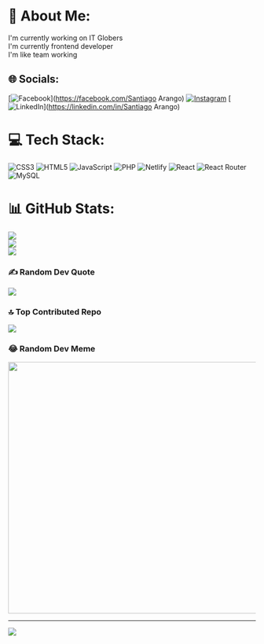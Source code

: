 # 💫 About Me:
I'm currently working on IT Globers<br>I'm currently frontend developer<br>I'm like team working


## 🌐 Socials:
[![Facebook](https://img.shields.io/badge/Facebook-%231877F2.svg?logo=Facebook&logoColor=white)](https://facebook.com/Santiago Arango) [![Instagram](https://img.shields.io/badge/Instagram-%23E4405F.svg?logo=Instagram&logoColor=white)](https://instagram.com/santi_arango._) [![LinkedIn](https://img.shields.io/badge/LinkedIn-%230077B5.svg?logo=linkedin&logoColor=white)](https://linkedin.com/in/Santiago Arango) 

# 💻 Tech Stack:
![CSS3](https://img.shields.io/badge/css3-%231572B6.svg?style=for-the-badge&logo=css3&logoColor=white) ![HTML5](https://img.shields.io/badge/html5-%23E34F26.svg?style=for-the-badge&logo=html5&logoColor=white) ![JavaScript](https://img.shields.io/badge/javascript-%23323330.svg?style=for-the-badge&logo=javascript&logoColor=%23F7DF1E) ![PHP](https://img.shields.io/badge/php-%23777BB4.svg?style=for-the-badge&logo=php&logoColor=white) ![Netlify](https://img.shields.io/badge/netlify-%23000000.svg?style=for-the-badge&logo=netlify&logoColor=#00C7B7) ![React](https://img.shields.io/badge/react-%2320232a.svg?style=for-the-badge&logo=react&logoColor=%2361DAFB) ![React Router](https://img.shields.io/badge/React_Router-CA4245?style=for-the-badge&logo=react-router&logoColor=white) ![MySQL](https://img.shields.io/badge/mysql-%2300f.svg?style=for-the-badge&logo=mysql&logoColor=white)
# 📊 GitHub Stats:
![](https://github-readme-stats.vercel.app/api?username=santty04&theme=dark&hide_border=false&include_all_commits=false&count_private=false)<br/>
![](https://github-readme-streak-stats.herokuapp.com/?user=santty04&theme=dark&hide_border=false)<br/>
![](https://github-readme-stats.vercel.app/api/top-langs/?username=santty04&theme=dark&hide_border=false&include_all_commits=false&count_private=false&layout=compact)

### ✍️ Random Dev Quote
![](https://quotes-github-readme.vercel.app/api?type=vetical&theme=radical)

### 🔝 Top Contributed Repo
![](https://github-contributor-stats.vercel.app/api?username=santty04&limit=5&theme=dark&combine_all_yearly_contributions=true)

### 😂 Random Dev Meme
<img src="https://rm.up.railway.app/" width="512px"/>

---
[![](https://visitcount.itsvg.in/api?id=santty04&icon=0&color=0)](https://visitcount.itsvg.in)

<!-- Proudly created with GPRM ( https://gprm.itsvg.in ) -->
